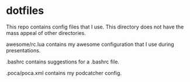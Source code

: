 # dotfiles
This repo contains config files that I use.  This directory does not have the mass appeal of other directories.

awesome/rc.lua contains my awesome configuration that I use during presentations.

.bashrc contains suggestions for a .bashrc file.

.poca/poca.xml contains my podcatcher config.
